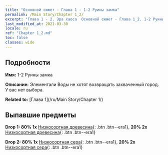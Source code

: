 ```yaml
---
title: "Основной сюжет - Глава 1 - 1-2 Руины замка"
permalink: /Main Story/Chapter 1_2/
excerpt: "Глава 1 - 2. Эра хаоса  Основной сюжет - Глава 1_2. 1-2 Руины замка"
last_modified_at: 2021-03-30
locale: ru
ref: "Chapter 1_2.md"
toc: false
classes: wide
---
```


## Подробности

 **Имя:** 1-2 Руины замка

 **Описание:** Элементали Воды не хотят возвращать захваченный город. У вас нет выбора.

 **Related to:** [Глава 1](/ru/Main Story/Chapter 1/)

## Выпавшие предметы

 **Drop 1:** **80% 1x** [Низкосортная древесина](/ru/Items/mat_1/){: .btn .btn--era1}, **20% 2x** [Низкосортная древесина](/ru/Items/mat_1/){: .btn .btn--era1}

 **Drop 2:** **80% 1x** [Низкосортная сера](/ru/Items/mat_3/){: .btn .btn--era1}, **20% 2x** [Низкосортная сера](/ru/Items/mat_3/){: .btn .btn--era1}

